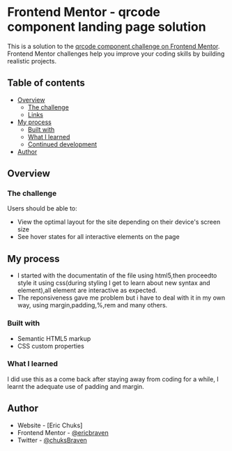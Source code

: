 # Frontend Mentor - qrcode component landing page solution

This is a solution to the [qrcode component challenge on Frontend Mentor](https://www.frontendmentor.io/challenges/sunnyside-agency-landing-page-7yVs3B6ef). Frontend Mentor challenges help you improve your coding skills by building realistic projects.

## Table of contents

- [Overview](#overview)
  - [The challenge](#the-challenge)
  - [Links](#links)
- [My process](#my-process)
  - [Built with](#built-with)
  - [What I learned](#what-i-learned)
  - [Continued development](#continued-development)
- [Author](#author)


## Overview

### The challenge

Users should be able to:

- View the optimal layout for the site depending on their device's screen size
- See hover states for all interactive elements on the page



## My process
- I started with the documentatin of the file using html5,then proceedto style it using css(during styling I get to learn about new syntax and element),all element are interactive as expected.
- The reponsiveness gave me problem but i have to deal with it in my own way, using margin,padding,%,rem and many others. 
### Built with

- Semantic HTML5 markup
- CSS custom properties


### What I learned

I did use this as a come back after staying away from coding for a while, I learnt the adequate use of padding and margin.



## Author

- Website - [Eric Chuks]
- Frontend Mentor - [@ericbraven](https://www.frontendmentor.io/profile/ericbraven)
- Twitter - [@chuksBraven](https://www.twitter.com/chuksBraven)

